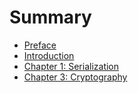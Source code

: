 # Summary

* [Preface](README.md)
* [Introduction](introduction.md)
* [Chapter 1: Serialization](book/chapter01.md)
* [Chapter 3: Cryptography](book/chapter03.md)

